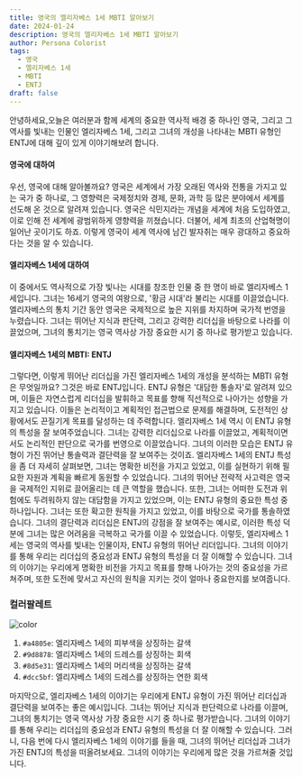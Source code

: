 ```yaml
---
title: 영국의 엘리자베스 1세 MBTI 알아보기
date: 2024-01-24
description: 영국의 엘리자베스 1세 MBTI 알아보기
author: Persona Colorist
tags:
  - 영국
  - 엘리자베스 1세
  - MBTI
  - ENTJ
draft: false
---
```


안녕하세요,오늘은 여러분과 함께 세계의 중요한 역사적 배경 중 하나인 영국, 그리고 그 역사를 빛내는 인물인 엘리자베스 1세, 그리고 그녀의 개성을 나타내는 MBTI 유형인 ENTJ에 대해 깊이 있게 이야기해보려 합니다.

#### 영국에 대하여
우선, 영국에 대해 알아볼까요? 영국은 세계에서 가장 오래된 역사와 전통을 가지고 있는 국가 중 하나로, 그 영향력은 국제정치와 경제, 문화, 과학 등 많은 분야에서 세계를 선도해 온 것으로 알려져 있습니다. 영국은 식민지라는 개념을 세계에 처음 도입하였고, 이로 인해 전 세계에 광범위하게 영향력을 끼쳤습니다. 더불어, 세계 최초의 산업혁명이 일어난 곳이기도 하죠. 이렇게 영국이 세계 역사에 남긴 발자취는 매우 광대하고 중요하다는 것을 알 수 있습니다.

#### 엘리자베스 1세에 대하여
이 중에서도 역사적으로 가장 빛나는 시대를 창조한 인물 중 한 명이 바로 엘리자베스 1세입니다. 그녀는 16세기 영국의 여왕으로, '황금 시대'라 불리는 시대를 이끌었습니다. 엘리자베스의 통치 기간 동안 영국은 국제적으로 높은 지위를 차지하며 국가적 번영을 누렸습니다. 그녀는 뛰어난 지식과 판단력, 그리고 강력한 리더십을 바탕으로 나라를 이끌었으며, 그녀의 통치기는 영국 역사상 가장 중요한 시기 중 하나로 평가받고 있습니다.
  

#### 엘리자베스 1세의 MBTI: ENTJ
그렇다면, 이렇게 뛰어난 리더십을 가진 엘리자베스 1세의 개성을 분석하는 MBTI 유형은 무엇일까요? 그것은 바로 ENTJ입니다. ENTJ 유형은 '대담한 통솔자'로 알려져 있으며, 이들은 자연스럽게 리더십을 발휘하고 목표를 향해 직선적으로 나아가는 성향을 가지고 있습니다. 이들은 논리적이고 계획적인 접근법으로 문제를 해결하며, 도전적인 상황에서도 끈질기게 목표를 달성하는 데 주력합니다.
엘리자베스 1세 역시 이 ENTJ 유형의 특성을 잘 보여주었습니다. 그녀는 강력한 리더십으로 나라를 이끌었고, 계획적이면서도 논리적인 판단으로 국가를 번영으로 이끌었습니다. 그녀의 이러한 모습은 ENTJ 유형이 가진 뛰어난 통솔력과 결단력을 잘 보여주는 것이죠.
엘리자베스 1세의 ENTJ 특성을 좀 더 자세히 살펴보면, 그녀는 명확한 비전을 가지고 있었고, 이를 실현하기 위해 필요한 자원과 계획을 빠르게 동원할 수 있었습니다. 그녀의 뛰어난 전략적 사고력은 영국을 국제적인 지위로 끌어올리는 데 큰 역할을 했습니다. 또한, 그녀는 어떠한 도전과 위험에도 두려워하지 않는 대담함을 가지고 있었으며, 이는 ENTJ 유형의 중요한 특성 중 하나입니다.
그녀는 또한 확고한 원칙을 가지고 있었고, 이를 바탕으로 국가를 통솔하였습니다. 그녀의 결단력과 리더십은 ENTJ의 강점을 잘 보여주는 예시로, 이러한 특성 덕분에 그녀는 많은 어려움을 극복하고 국가를 이끌 수 있었습니다.
이렇듯, 엘리자베스 1세는 영국의 역사를 빛내는 인물이자, ENTJ 유형의 뛰어난 리더입니다. 그녀의 이야기를 통해 우리는 리더십의 중요성과 ENTJ 유형의 특성을 더 잘 이해할 수 있습니다. 그녀의 이야기는 우리에게 명확한 비전을 가지고 목표를 향해 나아가는 것의 중요성을 가르쳐주며, 또한 도전에 맞서고 자신의 원칙을 지키는 것이 얼마나 중요한지를 보여줍니다.

### 컬러팔레트

![color](https://i.imgur.com/K1Hi2AS.png#center)

1. `#a4805e`: 엘리자베스 1세의 피부색을 상징하는 갈색
2. `#9d8878`: 엘리자베스 1세의 드레스를 상징하는 회색
3. `#8d5e31`: 엘리자베스 1세의 머리색을 상징하는 갈색
4. `#dcc5bf`: 엘리자베스 1세의 드레스를 상징하는 연한 회색

마지막으로, 엘리자베스 1세의 이야기는 우리에게 ENTJ 유형이 가진 뛰어난 리더십과 결단력을 보여주는 좋은 예시입니다. 그녀는 뛰어난 지식과 판단력으로 나라를 이끌며, 그녀의 통치기는 영국 역사상 가장 중요한 시기 중 하나로 평가받습니다. 그녀의 이야기를 통해 우리는 리더십의 중요성과 ENTJ 유형의 특성을 더 잘 이해할 수 있습니다.
그러니, 다음 번에 다시 엘리자베스 1세의 이야기를 들을 때, 그녀의 뛰어난 리더십과 그녀가 가진 ENTJ의 특성을 떠올려보세요. 그녀의 이야기는 우리에게 많은 것을 가르쳐줄 것입니다.